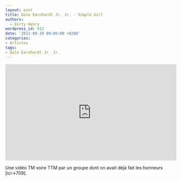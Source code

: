 ```yaml
---
layout: post
title: Dale Earnhardt Jr. Jr. - Simple Girl
authors:
  - Dirty Henry
wordpress_id: 912
date: '2011-09-19 09:00:00 +0200'
categories:
- Artistes
tags:
- Dale Earnhardt Jr. Jr.
---
```

<iframe width="540" height="304" src="http://www.youtube.com/embed/2sqqSRoFKmg" frameborder="0" allowfullscreen></iframe>

Une vidéo TM voire TTM par un groupe dont on avait déjà fait les honneurs [ici->709].
